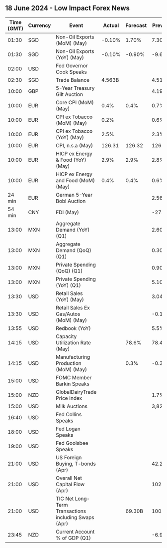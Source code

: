 ## 18 June 2024 - Low Impact Forex News

| Time (GMT) | Currency | Event | Actual | Forecast | Previous |
|------|----------|-------|--------|----------|----------|
| 01:30 | SGD | Non-Oil Exports (MoM) (May) | -0.10% | 1.70% | 7.30% |
| 01:30 | SGD | Non-Oil Exports (YoY) (May) | -0.10% | -0.90% | -9.60% |
| 02:00 | USD | Fed Governor Cook Speaks |  |  |  |
| 02:30 | SGD | Trade Balance | 4.563B |  | 4.516B |
| 10:00 | GBP | 5-Year Treasury Gilt Auction |  |  | 4.199% |
| 10:00 | EUR | Core CPI (MoM) (May) | 0.4% | 0.4% | 0.7% |
| 10:00 | EUR | CPI ex Tobacco (MoM) (May) | 0.2% |  | 0.6% |
| 10:00 | EUR | CPI ex Tobacco (YoY) (May) | 2.5% |  | 2.3% |
| 10:00 | EUR | CPI, n.s.a (May) | 126.31 | 126.32 | 126.04 |
| 10:00 | EUR | HICP ex Energy & Food (YoY) (May) | 2.9% | 2.9% | 2.8% |
| 10:00 | EUR | HICP ex Energy and Food (MoM) (May) | 0.4% | 0.4% | 0.6% |
| 24 min | EUR | German 5-Year Bobl Auction |  |  | 2.560% |
| 54 min | CNY | FDI (May) |  |  | -27.90% |
| 13:00 | MXN | Aggregate Demand (YoY) (Q1) |  |  | 2.60% |
| 13:00 | MXN | Aggregate Demand (QoQ) (Q1) |  |  | 0.30% |
| 13:00 | MXN | Private Spending (QoQ) (Q1) |  |  | 0.90% |
| 13:00 | MXN | Private Spending (YoY) (Q1) |  |  | 5.10% |
| 13:30 | USD | Retail Sales (YoY) (May) |  |  | 3.04% |
| 13:30 | USD | Retail Sales Ex Gas/Autos (MoM) (May) |  |  | -0.1% |
| 13:55 | USD | Redbook (YoY) |  |  | 5.5% |
| 14:15 | USD | Capacity Utilization Rate (May) |  | 78.6% | 78.4% |
| 14:15 | USD | Manufacturing Production (MoM) (May) |  | 0.3% | -0.3% |
| 15:00 | USD | FOMC Member Barkin Speaks |  |  |  |
| 15:00 | NZD | GlobalDairyTrade Price Index |  |  | 1.7% |
| 15:00 | USD | Milk Auctions |  |  | 3,824.0 |
| 16:40 | USD | Fed Collins Speaks |  |  |  |
| 18:00 | USD | Fed Logan Speaks |  |  |  |
| 19:00 | USD | Fed Goolsbee Speaks |  |  |  |
| 21:00 | USD | US Foreign Buying, T-bonds (Apr) |  |  | 42.20B |
| 21:00 | USD | Overall Net Capital Flow (Apr) |  |  | 102.10B |
| 21:00 | USD | TIC Net Long-Term Transactions including Swaps (Apr) |  | 69.30B | 100.50B |
| 23:45 | NZD | Current Account % of GDP (Q1) |  |  | -6.90% |
